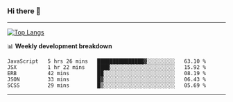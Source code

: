 ### Hi there 👋

-------
[![Top Langs](https://github-readme-stats.vercel.app/api/top-langs/?username=ashish-r)](https://github.com/anuraghazra/github-readme-stats)

📊 **Weekly development breakdown**
<!--START_SECTION:waka-->
```text
JavaScript   5 hrs 26 mins   ███████████████▓░░░░░░░░░   63.10 % 
JSX          1 hr 22 mins    ████░░░░░░░░░░░░░░░░░░░░░   15.92 % 
ERB          42 mins         ██░░░░░░░░░░░░░░░░░░░░░░░   08.19 % 
JSON         33 mins         █▓░░░░░░░░░░░░░░░░░░░░░░░   06.43 % 
SCSS         29 mins         █▒░░░░░░░░░░░░░░░░░░░░░░░   05.69 % 
```
<!--END_SECTION:waka-->
-------

<!--
**ashish-r/ashish-r** is a ✨ _special_ ✨ repository because its `README.md` (this file) appears on your GitHub profile.

Here are some ideas to get you started:

- 🔭 I’m currently working on ...
- 🌱 I’m currently learning ...
- 👯 I’m looking to collaborate on ...
- 🤔 I’m looking for help with ...
- 💬 Ask me about ...
- 📫 How to reach me: ...
- 😄 Pronouns: ...
- ⚡ Fun fact: ...
-->
